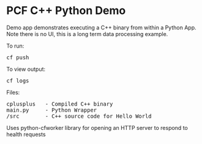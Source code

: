 # PCF C++ Python Demo

Demo app demonstrates executing a C++ binary from within a Python App. Note there is no UI, this is a long term data processing example.

To run:
<pre>
cf push
</pre>
To view output:
<pre>
cf logs <appname>
</pre>


Files:
<pre>
cplusplus	- Compiled C++ binary
main.py		- Python Wrapper
/src		- C++ source code for Hello World
</pre>

Uses python-cfworker library for opening an HTTP server to respond to health requests

